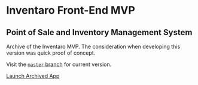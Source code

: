 # Inventaro Front-End MVP

## Point of Sale and Inventory Management System

Archive of the Inventaro MVP. The consideration when developing this version was quick proof of concept.

Visit the [`master` branch](https://github.com/rileyskyler/inventaro-frontend) for current version.

[Launch Archived App](https://inventaro-mvp.netlify.com)
